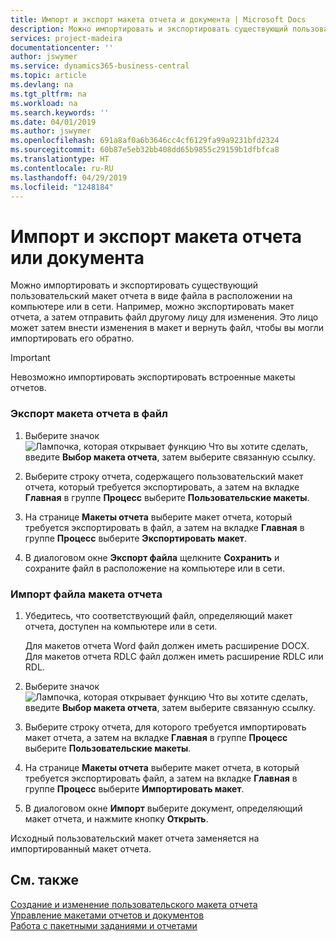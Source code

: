 ```yaml
---
title: Импорт и экспорт макета отчета и документа | Microsoft Docs
description: Можно импортировать и экспортировать существующий пользовательский макет отчета в виде файла в расположении на компьютере или в сети.
services: project-madeira
documentationcenter: ''
author: jswymer
ms.service: dynamics365-business-central
ms.topic: article
ms.devlang: na
ms.tgt_pltfrm: na
ms.workload: na
ms.search.keywords: ''
ms.date: 04/01/2019
ms.author: jswymer
ms.openlocfilehash: 691a8af0a6b3646cc4cf6129fa99a9231bfd2324
ms.sourcegitcommit: 60b87e5eb32bb408dd65b9855c29159b1dfbfca8
ms.translationtype: HT
ms.contentlocale: ru-RU
ms.lasthandoff: 04/29/2019
ms.locfileid: "1248184"
---
```

# <a name="import-and-export-a-report-or-document-layout"></a>Импорт и экспорт макета отчета или документа
Можно импортировать и экспортировать существующий пользовательский макет отчета в виде файла в расположении на компьютере или в сети. Например, можно экспортировать макет отчета, а затем отправить файл другому лицу для изменения. Это лицо может затем внести изменения в макет и вернуть файл, чтобы вы могли импортировать его обратно.  

> [!IMPORTANT]  
>  Невозможно импортировать экспортировать встроенные макеты отчетов.  

### <a name="to-export-a-report-layout-to-a-file"></a>Экспорт макета отчета в файл  

1.  Выберите значок ![Лампочка, которая открывает функцию Что вы хотите сделать](media/ui-search/search_small.png "Что вы хотите сделать"), введите **Выбор макета отчета**, затем выберите связанную ссылку.  

2.  Выберите строку отчета, содержащего пользовательский макет отчета, который требуется экспортировать, а затем на вкладке **Главная** в группе **Процесс** выберите **Пользовательские макеты**.  

3.  На странице **Макеты отчета** выберите макет отчета, который требуется экспортировать в файл, а затем на вкладке **Главная** в группе **Процесс** выберите **Экспортировать макет**.  

4.  В диалоговом окне **Экспорт файла** щелкните **Сохранить** и сохраните файл в расположение на компьютере или в сети.  

### <a name="to-import-a-report-layout-file"></a>Импорт файла макета отчета  

1.  Убедитесь, что соответствующий файл, определяющий макет отчета, доступен на компьютере или в сети.  

     Для макетов отчета Word файл должен иметь расширение DOCX. Для макетов отчета RDLC файл должен иметь расширение RDLC или RDL.  

2.  Выберите значок ![Лампочка, которая открывает функцию Что вы хотите сделать](media/ui-search/search_small.png "Что вы хотите сделать"), введите **Выбор макета отчета**, затем выберите связанную ссылку.  

3.  Выберите строку отчета, для которого требуется импортировать макет отчета, а затем на вкладке **Главная** в группе **Процесс** выберите **Пользовательские макеты**.  

4.  На странице **Макеты отчета** выберите макет отчета, в который требуется экспортировать файл, а затем на вкладке **Главная** в группе **Процесс** выберите **Импортировать макет**.  

5.  В диалоговом окне **Импорт** выберите документ, определяющий макет отчета, и нажмите кнопку **Открыть**.  

 Исходный пользовательский макет отчета заменяется на импортированный макет отчета.  

## <a name="see-also"></a>См. также  
 [Создание и изменение пользовательского макета отчета](ui-how-create-custom-report-layout.md)   
 [Управление макетами отчетов и документов](ui-manage-report-layouts.md)  
 [Работа с пакетными заданиями и отчетами](ui-work-report.md)    
